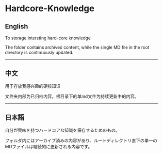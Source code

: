 # Hardcore-Knowledge

## English

To storage intersting hard-core knowledge

The folder contains archived content, while the single MD file in the root directory is continuously updated.

---

## 中文

用于存放我感兴趣的硬核知识

文件夹内部为已归档内容，根目录下的单md文件为持续更新中的内容。

---

## 日本語

自分が興味を持つハードコアな知識を保存するためのもの。

フォルダ内にはアーカイブ済みの内容があり、ルートディレクトリ直下の単一のMDファイルは継続的に更新される内容です。
